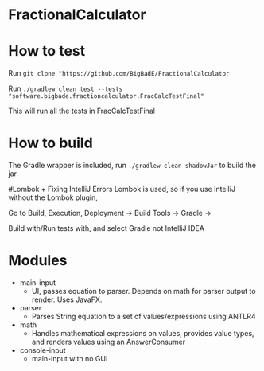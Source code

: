 # FractionalCalculator

# How to test
Run ``git clone "https://github.com/BigBadE/FractionalCalculator``

Run ``./gradlew clean test --tests "software.bigbade.fractioncalculator.FracCalcTestFinal"``

This will run all the tests in FracCalcTestFinal

# How to build
The Gradle wrapper is included, run ``./gradlew clean shadowJar`` to build the jar.

#Lombok + Fixing IntelliJ Errors
Lombok is used, so if you use IntelliJ without the Lombok plugin,

Go to Build, Execution, Deployment -> Build Tools -> Gradle ->

Build with/Run tests with, and select Gradle not IntelliJ IDEA

# Modules
- main-input
    - UI, passes equation to parser. Depends on math for parser output to render. Uses JavaFX.
- parser
    - Parses String equation to a set of values/expressions using ANTLR4
- math
    - Handles mathematical expressions on values, provides value types, and renders values using an AnswerConsumer
- console-input
    - main-input with no GUI
